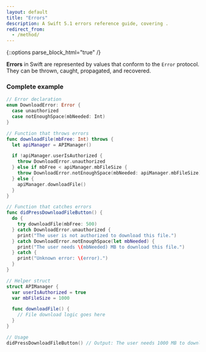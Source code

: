 ```yaml
---
layout: default
title: "Errors"
description: A Swift 5.1 errors reference guide, covering .
redirect_from: 
  - /method/
---
```

{::options parse_block_html="true" /}

**Errors** in Swift are represented by values that conform to the `Error` protocol. They can be thrown, caught, propagated, and recovered.

### Complete example

```swift
// Error declaration
enum DownloadError: Error {
  case unauthorized
  case notEnoughSpace(mbNeeded: Int)
}

// Function that throws errors
func downloadFile(mbFree: Int) throws {
  let apiManager = APIManager()

  if !apiManager.userIsAuthorized {
    throw DownloadError.unauthorized
  } else if mbFree < apiManager.mbFileSize {
    throw DownloadError.notEnoughSpace(mbNeeded: apiManager.mbFileSize)
  } else {
    apiManager.downloadFile()
  }
}

// Function that catches errors
func didPressDownloadFileButton() {
  do {
    try downloadFile(mbFree: 500)
  } catch DownloadError.unauthorized {
    print("The user is not authorized to download this file.")
  } catch DownloadError.notEnoughSpace(let mbNeeded) {
    print("The user needs \(mbNeeded) MB to download this file.")
  } catch {
    print("Unknown error: \(error).")
  }
}

// Helper struct
struct APIManager {
  var userIsAuthorized = true
  var mbFileSize = 1000

  func downloadFile() {
    // File download logic goes here
  }
}

// Usage
didPressDownloadFileButton() // Output: The user needs 1000 MB to download this file.
```
